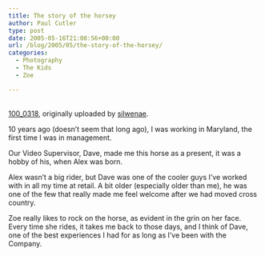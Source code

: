 ```yaml
---
title: The story of the horsey
author: Paul Cutler
type: post
date: 2005-05-16T21:08:56+00:00
url: /blog/2005/05/the-story-of-the-horsey/
categories:
  - Photography
  - The Kids
  - Zoe

---
```

<div class="flickr-frame">
  <a href="http://www.flickr.com/photos/silwenae/12820833/" title="photo sharing"><img src="https://i0.wp.com/photos10.flickr.com/12820833_f57e646937.jpg?w=700"  class="flickr-photo" alt="" data-recalc-dims="1" /></a><br /> <br /> <span class="flickr-caption"><a href="http://www.flickr.com/photos/silwenae/12820833/">100_0318</a>, originally uploaded by <a href="http://www.flickr.com/people/silwenae/">silwenae</a>.</span>
</div>

<p class="flickr-yourcomment">
  10 years ago (doesn&#8217;t seem that long ago), I was working in Maryland, the first time I was in management.
</p>

Our Video Supervisor, Dave, made me this horse as a present, it was a hobby of his, when Alex was born.

Alex wasn&#8217;t a big rider, but Dave was one of the cooler guys I&#8217;ve worked with in all my time at retail. A bit older (especially older than me), he was one of the few that really made me feel welcome after we had moved cross country.

Zoe really likes to rock on the horse, as evident in the grin on her face. Every time she rides, it takes me back to those days, and I think of Dave, one of the best experiences I had for as long as I&#8217;ve been with the Company.